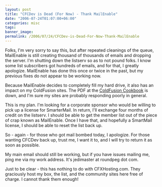 ```yaml
---
layout: post
title: "CFCDev is Dead (For Now) - Thank MailEnable"
date: "2006-07-24T01:07:00+06:00"
categories: misc 
tags: 
banner_image: 
permalink: /2006/07/24/CFCDev-is-Dead-For-Now-Thank-MailEnable
---
```


Folks, I'm very sorry to say this, but after repeated cleanings of the queue, MailEnable is still creating thousand of thousands of emails and dropping the server. I'm shutting down the listserv so as to not pound folks. I know some list subscribers got hundreds of emails, and for that, I greatly apologize. MailEnable has done this once or twice in the past,  but my previous fixes do not appear to be working now. 

Because MailEnable decides to completely fill my hard drive, it also has an impact on my ColdFusion sites. The PDF at the <a href="http://www.coldfusioncookbook.com">ColdFusion Cookbook</a> is down, and I'm sure my sites are probably responding poorly in general. 

This is my plan. I'm looking for a corporate sponsor who would be willing to pick up a license for SmarterMail. In return, I'll exchange four months of credit on the listserv. I should be able to get the member list out of the piece of crap known as MailEnable. Once I have that, and hopefully a SmartMail license, I should be able to reset the list back up.

So - again - for those who got mail bombed today, I apologize. For those wanting CFCDev back up, trust me, I want it to, and I will try to return it as soon as possible.

My main email should still be working, but if you have issues mailing me, ping me via my work address. It's jedimaster at roundpeg dot com.

Just to be clear - this has nothing to do with CFXHosting.com. They graciously host my box, the list, and the community sites here free of charge. I cannot thank them enough!